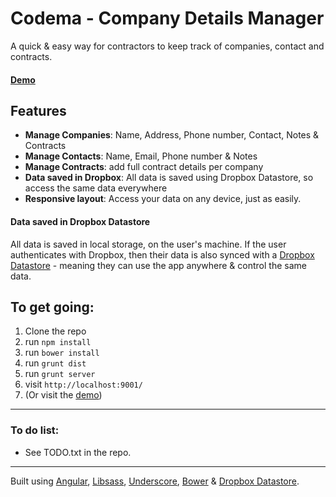 # Codema - Company Details Manager

A quick & easy way for contractors to keep track of companies, contact and contracts.

#### [Demo](https://twinraven.github.io/codema/dist/)

## Features

* **Manage Companies**: Name, Address, Phone number, Contact, Notes & Contracts
* **Manage Contacts**: Name, Email, Phone number & Notes
* **Manage Contracts**: add full contract details per company
* **Data saved in Dropbox**: All data is saved using Dropbox Datastore, so access the same data everywhere
* **Responsive layout**: Access your data on any device, just as easily.

#### Data saved in Dropbox Datastore

All data is saved in local storage, on the user's machine. If the user authenticates with Dropbox, then their data is also synced with a [Dropbox Datastore](https://www.dropbox.com/developers/datastore) - meaning they can use the app anywhere & control the same data.

## To get going:

1. Clone the repo
2. run `npm install`
3. run `bower install`
4. run `grunt dist`
5. run `grunt server`
6. visit `http://localhost:9001/`
7. (Or visit the [demo](https://twinraven.github.io/codema/dist/))

-----

### To do list:

* See TODO.txt in the repo.

-----

Built using [Angular](https://github.com/angular/angular.js), [Libsass](https://github.com/sass/libsass), [Underscore](https://github.com/jashkenas/underscore), [Bower](https://github.com/bower/bower) & [Dropbox Datastore](https://www.dropbox.com/developers/datastore).